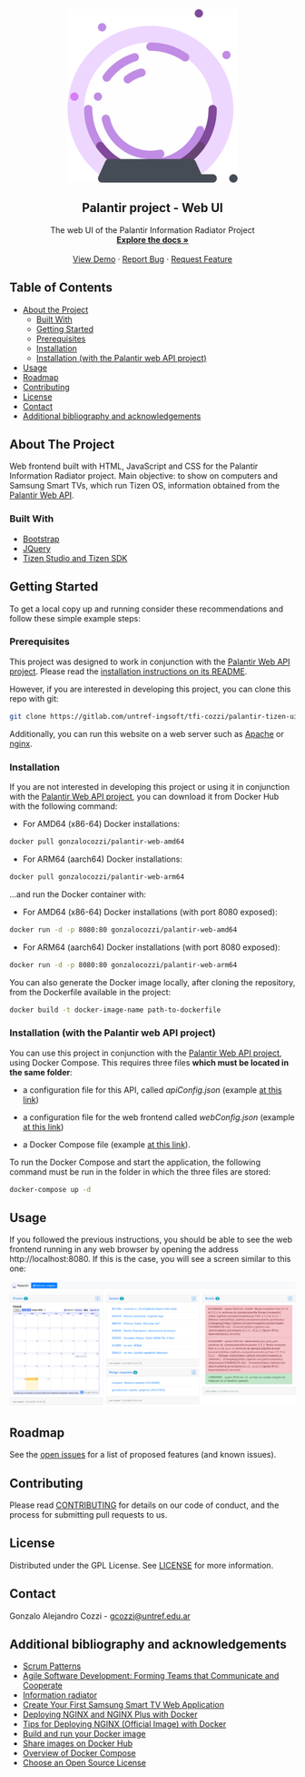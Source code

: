 <p align="center">
<!-- PROJECT LOGO -->
<img src="palantir_small.png" alt="Palantir Web API">
<br />
  <h2 align="center">Palantir project - Web UI</h2>

  <p align="center">
    The web UI of the Palantir Information Radiator Project
    <br />
    <a href="https://gitlab.com/untref-ingsoft/tfi-cozzi/information-radiator/-/wikis/home"><strong>Explore the docs »</strong></a>
    <br />
    <br />
    <a href="http://ec2-18-230-21-194.sa-east-1.compute.amazonaws.com:8080/">View Demo</a>
    ·
    <a href="https://gitlab.com/untref-ingsoft/tfi-cozzi/information-radiator/issues">Report Bug</a>
    ·
    <a href="https://gitlab.com/untref-ingsoft/tfi-cozzi/information-radiator/issues">Request Feature</a>
  </p>
</p>

<!-- TABLE OF CONTENTS -->

## Table of Contents

- [About the Project](#about-the-project)
  - [Built With](#built-with)
  - [Getting Started](#getting-started)
  - [Prerequisites](#prerequisites)
  - [Installation](#installation)
  - [Installation (with the Palantir web API project)](#installation-with-the-palantir-web-api-project)
- [Usage](#usage)
- [Roadmap](#roadmap)
- [Contributing](#contributing)
- [License](#license)
- [Contact](#contact)
- [Additional bibliography and acknowledgements](#additional-bibliography-and-acknowledgements)

<!-- ABOUT THE PROJECT -->

## About The Project

Web frontend built with HTML, JavaScript and CSS for the Palantir Information Radiator project. Main objective: to show on computers and Samsung Smart TVs, which run Tizen OS, information obtained from the [Palantir Web API](https://gitlab.com/untref-ingsoft/tfi-cozzi/information-radiator).

### Built With

- [Bootstrap](https://getbootstrap.com)
- [JQuery](https://jquery.com)
- [Tizen Studio and Tizen SDK](https://developer.tizen.org/development)

<!-- GETTING STARTED -->

## Getting Started

To get a local copy up and running consider these recommendations and follow these simple example steps:

### Prerequisites

This project was designed to work in conjunction with the [Palantir Web API project](https://gitlab.com/untref-ingsoft/tfi-cozzi/information-radiator). Please read the [installation instructions on its README](https://gitlab.com/untref-ingsoft/tfi-cozzi/information-radiator#installation-with-the-palantir-web-ui).

However, if you are interested in developing this project, you can clone this repo with git:

```sh
git clone https://gitlab.com/untref-ingsoft/tfi-cozzi/palantir-tizen-ui.git
```

Additionally, you can run this website on a web server such as [Apache](https://httpd.apache.org/) or [nginx](https://nginx.org/en/download.html).

### Installation

If you are not interested in developing this project or using it in conjunction with the [Palantir Web API project](https://gitlab.com/untref-ingsoft/tfi-cozzi/information-radiator), you can download it from Docker Hub with the following command:

- For AMD64 (x86-64) Docker installations:

```sh
docker pull gonzalocozzi/palantir-web-amd64
```

- For ARM64 (aarch64) Docker installations:

```sh
docker pull gonzalocozzi/palantir-web-arm64
```

...and run the Docker container with:

- For AMD64 (x86-64) Docker installations (with port 8080 exposed):

```sh
docker run -d -p 8080:80 gonzalocozzi/palantir-web-amd64
```

- For ARM64 (aarch64) Docker installations (with port 8080 exposed):

```sh
docker run -d -p 8080:80 gonzalocozzi/palantir-web-arm64
```

You can also generate the Docker image locally, after cloning the repository, from the Dockerfile available in the project:

```sh
docker build -t docker-image-name path-to-dockerfile
```

### Installation (with the Palantir web API project)

You can use this project in conjunction with the [Palantir Web API project](https://gitlab.com/untref-ingsoft/tfi-cozzi/information-radiator), using Docker Compose. This requires three files **which must be located in the same folder**:

- a configuration file for this API, called _apiConfig.json_ (example [at this link](https://gitlab.com/untref-ingsoft/tfi-cozzi/information-radiator/-/blob/master/deploy/apiConfig.json))

- a configuration file for the web frontend called _webConfig.json_ (example [at this link](https://gitlab.com/untref-ingsoft/tfi-cozzi/palantir-tizen-ui/-/blob/master/deploy/webConfig.json))

- a Docker Compose file (example [at this link](https://gitlab.com/untref-ingsoft/tfi-cozzi/palantir-tizen-ui/-/blob/master/deploy/docker-compose.yml)).

To run the Docker Compose and start the application, the following command must be run in the folder in which the three files are stored:

```sh
docker-compose up -d
```

<!-- USAGE EXAMPLES -->

## Usage

If you followed the previous instructions, you should be able to see the web frontend running in any web browser by opening the address http://localhost:8080. If this is the case, you will see a screen similar to this one:

<img src="palantir_screenshot.png" alt="Palantir Web UI">

<!-- ROADMAP -->

## Roadmap

See the [open issues](https://gitlab.com/untref-ingsoft/tfi-cozzi/information-radiator/issues) for a list of proposed features (and known issues).

<!-- CONTRIBUTING -->

## Contributing

Please read [CONTRIBUTING](https://gitlab.com/untref-ingsoft/tfi-cozzi/palantir-tizen-ui/-/blob/master/CONTRIBUTING.md) for details on our code of conduct, and the process for submitting pull requests to us.

<!-- LICENSE -->

## License

Distributed under the GPL License. See [LICENSE](https://gitlab.com/untref-ingsoft/tfi-cozzi/palantir-tizen-ui/-/blob/master/LICENSE) for more information.

<!-- CONTACT -->

## Contact

Gonzalo Alejandro Cozzi - gcozzi@untref.edu.ar

<!-- ACKNOWLEDGEMENTS -->

## Additional bibliography and acknowledgements

- [Scrum Patterns](http://scrumbook.org/value-stream/information-radiator.html)
- [Agile Software Development: Forming Teams that Communicate and Cooperate](http://www.informit.com/articles/article.aspx?p=24486)
- [Information radiator](http://josehuerta.es/gestion/agile/information-radiators/information-radiator)
- [Create Your First Samsung Smart TV Web Application](https://developer.tizen.org/ko/development/get-started/web-applications/create-samsung-smart-tv-web-application?langredirect=1)
- [Deploying NGINX and NGINX Plus with Docker](https://www.nginx.com/blog/deploying-nginx-nginx-plus-docker/)
- [Tips for Deploying NGINX (Official Image) with Docker](https://www.docker.com/blog/tips-for-deploying-nginx-official-image-with-docker/)
- [Build and run your Docker image](https://docs.docker.com/get-started/part2/)
- [Share images on Docker Hub](https://docs.docker.com/get-started/part3/)
- [Overview of Docker Compose](https://docs.docker.com/compose/)
- [Choose an Open Source License](https://choosealicense.com)
